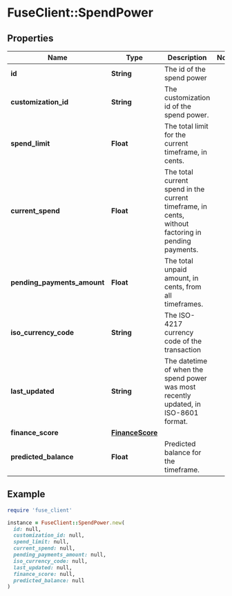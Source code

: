# FuseClient::SpendPower

## Properties

| Name | Type | Description | Notes |
| ---- | ---- | ----------- | ----- |
| **id** | **String** | The id of the spend power |  |
| **customization_id** | **String** | The customization id of the spend power. |  |
| **spend_limit** | **Float** | The total limit for the current timeframe, in cents. |  |
| **current_spend** | **Float** | The total current spend in the current timeframe, in cents, without factoring in pending payments. |  |
| **pending_payments_amount** | **Float** | The total unpaid amount, in cents, from all timeframes. |  |
| **iso_currency_code** | **String** | The ISO-4217 currency code of the transaction |  |
| **last_updated** | **String** | The datetime of when the spend power was most recently updated, in ISO-8601 format. |  |
| **finance_score** | [**FinanceScore**](FinanceScore.md) |  |  |
| **predicted_balance** | **Float** | Predicted balance for the timeframe. |  |

## Example

```ruby
require 'fuse_client'

instance = FuseClient::SpendPower.new(
  id: null,
  customization_id: null,
  spend_limit: null,
  current_spend: null,
  pending_payments_amount: null,
  iso_currency_code: null,
  last_updated: null,
  finance_score: null,
  predicted_balance: null
)
```

